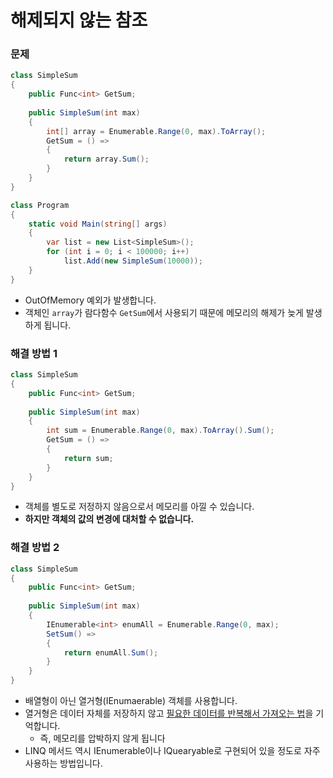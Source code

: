 # 해제되지 않는 참조

### 문제

```c#
class SimpleSum 
{
    public Func<int> GetSum;
    
    public SimpleSum(int max)
    {
        int[] array = Enumerable.Range(0, max).ToArray();
        GetSum = () =>
        {
            return array.Sum();
        }
    }
}

class Program
{
    static void Main(string[] args)
    {
        var list = new List<SimpleSum>();
        for (int i = 0; i < 100000; i++)
            list.Add(new SimpleSum(10000));
    }
}
```

* OutOfMemory 예외가 발생합니다.
* 객체인 `array`가 람다함수 `GetSum`에서 사용되기 때문에 메모리의 해제가 늦게 발생하게 됩니다.

### 해결 방법 1

```c#
class SimpleSum 
{
    public Func<int> GetSum;
    
    public SimpleSum(int max)
    {
        int sum = Enumerable.Range(0, max).ToArray().Sum();
        GetSum = () =>
        {
            return sum;
        }
    }
}
```

* 객체를 별도로 저정하지 않음으로서 메모리를 아낄 수 있습니다.
* **하지만 객체의 값의 변경에 대처할 수 없습니다.**

### 해결 방법 2

```c#
class SimpleSum 
{
    public Func<int> GetSum;
    
    public SimpleSum(int max)
    {
        IEnumerable<int> enumAll = Enumerable.Range(0, max);
        SetSum() => 
        {
            return enumAll.Sum();
        }
    }
}
```

* 배열형이 아닌 열거형(IEnumaerable) 객체를 사용합니다.
* 열거형은 데이터 자체를 저장하지 않고 <u>필요한 데이터를 반복해서 가져오는 법</u>을 기억합니다.
  * 즉, 메모리를 압박하지 않게 됩니다
* LINQ 메서드 역시 IEnumerable이나 IQuearyable로 구현되어 있을 정도로 자주 사용하는 방법입니다.

